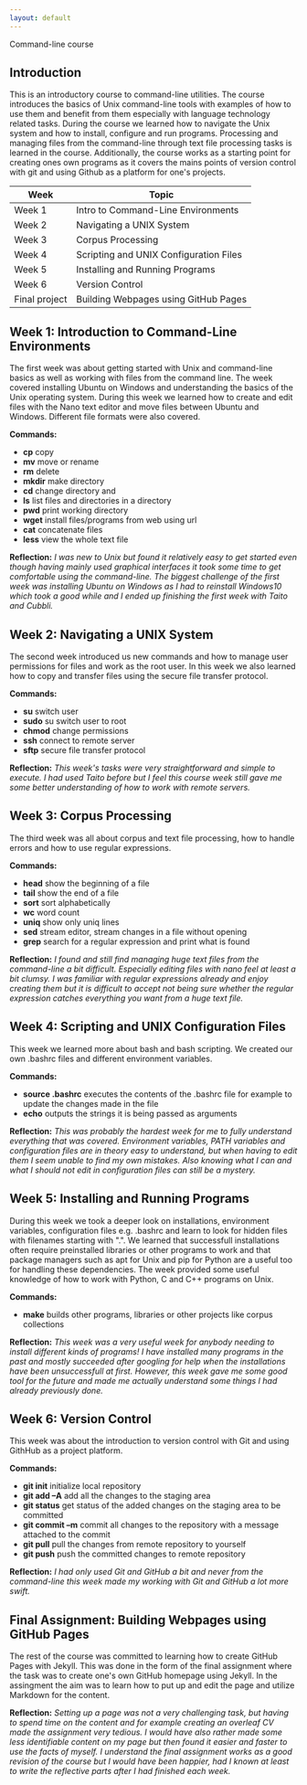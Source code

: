 ```yaml
---
layout: default
---
```


Command-line course

## Introduction

This is an introductory course to command-line utilities. The course introduces the basics of Unix command-line tools with examples of how to use them and benefit from them especially with language technology related tasks. During the course we learned how to navigate the Unix system and how to install, configure and run programs. Processing and managing files from the command-line through text file processing tasks is learned in the course.
Additionally, the course works as a starting point for creating ones own programs as it covers the mains points of version control with git and using Github as a platform for one's projects.


Week | Topic
--- | --- |
Week 1 | Intro to Command-Line Environments 
Week 2 | Navigating a UNIX System
Week 3 | Corpus Processing 
Week 4 | Scripting and UNIX Configuration Files
Week 5 | Installing and Running Programs
Week 6 | Version Control
Final project | Building Webpages using GitHub Pages 

## Week 1: Introduction to Command-Line Environments

The first week was about getting started with Unix and command-line basics as well as working with files from the command line.
The week covered installing Ubuntu on Windows and understanding the basics of the Unix operating system. During this week we learned how to create and edit files with the Nano text editor and move files between Ubuntu and Windows. Different file formats were also covered. 

**Commands:**

- **cp** copy
- **mv** move or rename
- **rm** delete
- **mkdir** make directory
- **cd** change directory and 
- **ls** list files and directories in a directory
- **pwd** print working directory
- **wget** install files/programs from web using url
- **cat** concatenate files
- **less** view the whole text file

**Reflection:** *I was new to Unix but found it relatively easy to get started even though having mainly used graphical interfaces it took some time to get comfortable using the command-line. The biggest challenge of the first week was installing Ubuntu on Windows as I had to reinstall Windows10 which took a good while and I ended up finishing the first week with Taito and Cubbli.*


## Week 2: Navigating a UNIX System

The second week introduced us new commands and how to manage user permissions for files and work as the root user. In this week we also learned how to copy and transfer files using the secure file transfer protocol. 

**Commands:**

- **su** switch user
- **sudo** su switch user to root
- **chmod** change permissions
- **ssh** connect to remote server
- **sftp** secure file transfer protocol

**Reflection:** *This week's tasks were very straightforward and simple to execute. I had used Taito before but I feel this course week still gave me some better understanding of how to work with remote servers.*


## Week 3: Corpus Processing

The third week was all about corpus and text file processing, how to handle errors and how to use regular expressions.

**Commands:**

- **head** show the beginning of a file
- **tail** show the end of a file
- **sort** sort alphabetically
- **wc** word count
- **uniq** show only uniq lines
- **sed** stream editor, stream changes in a file without opening
- **grep** search for a regular expression and print what is found

**Reflection:** *I found and still find managing huge text files from the command-line a bit difficult. Especially editing files with nano feel at least a bit clumsy. I was familiar with regular expressions already and enjoy creating them but it is difficult to accept not being sure whether the regular expression catches everything you want from a huge text file.*


## Week 4: Scripting and UNIX Configuration Files

This week we learned more about bash and bash scripting. We created our own .bashrc files and different environment variables.

**Commands:**

- **source .bashrc** executes the contents of the .bashrc file for example to update the changes made in the file
- **echo** outputs the strings it is being passed as arguments

**Reflection:** *This was probably the hardest week for me to fully understand everything that was covered. Environment variables, PATH variables and configuration files are in theory easy to understand, but when having to edit them I seem unable to find my own mistakes. Also knowing what I can and what I should not edit in configuration files can still be a mystery.*


## Week 5: Installing and Running Programs

During this week we took a deeper look on installations, environment variables, configuration files e.g. .bashrc and learn to look for hidden files with filenames starting with ".". 
We learned that successfull installations often require preinstalled libraries or other programs to work and that package managers such as apt for Unix and pip for Python are a useful too for handling these dependencies. The week provided some useful knowledge of how to work with Python, C and C++ programs on Unix. 

**Commands:**

- **make** builds other programs, libraries or other projects like corpus collections

**Reflection:** *This week was a very useful week for anybody needing to install different kinds of programs! I have installed many programs in the past and mostly succeeded after googling for help when the installations have been unsuccessfull at first. However, this week gave me some good tool for the future and made me actually understand some things I had already previously done.*


## Week 6: Version Control

This week was about the introduction to version control with Git and using GithHub as a project platform.

**Commands:**

- **git init** initialize local repository
- **git add –A** add all the changes to the staging area
- **git status** get status of the added changes on the staging area to be committed
- **git commit –m** commit all changes to the repository with a message attached to the commit
- **git pull** pull the changes from remote repository to yourself
- **git push** push the committed changes to remote repository

**Reflection:** *I had only used Git and GitHub a bit and never from the command-line this week made my working with Git and GitHub a lot more swift.*


## Final Assignment: Building Webpages using GitHub Pages

The rest of the course was committed to learning how to create GitHub Pages with Jekyll. This was done in the form of the final assignment where the task was to create one's own GitHub homepage using Jekyll. In the assingment the aim was to learn how to put up and edit the page and utilize Markdown for the content.

**Reflection:** *Setting up a page was not a very challenging task, but having to spend time on the content and for example creating an overleaf CV made the assignment very tedious. I would have also rather made some less identifiable content on my page but then found it easier and faster to use the facts of myself. I understand the final assignment works as a good revision of the course but I would have been happier, had I known at least to write the reflective parts after I had finished each week.*


